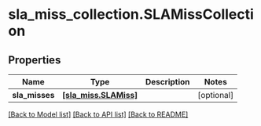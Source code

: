 # sla_miss_collection.SLAMissCollection

## Properties
Name | Type | Description | Notes
------------ | ------------- | ------------- | -------------
**sla_misses** | [**[sla_miss.SLAMiss]**](SLAMiss.md) |  | [optional] 

[[Back to Model list]](../README.md#documentation-for-models) [[Back to API list]](../README.md#documentation-for-api-endpoints) [[Back to README]](../README.md)


